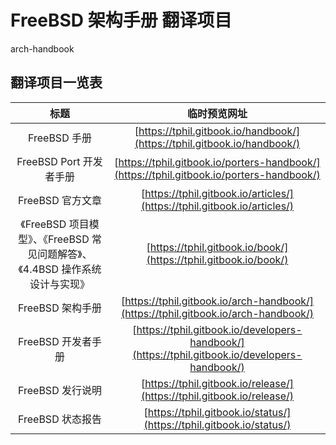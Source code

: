 # FreeBSD 架构手册 翻译项目

arch-handbook


## 翻译项目一览表

|                                     标题                                     | 临时预览网址 |
| :-----------------------------------------------------------------------------: | :------------: |
|                                 FreeBSD 手册                                 |       [https://tphil.gitbook.io/handbook/](https://tphil.gitbook.io/handbook/)       |
|                            FreeBSD Port 开发者手册                            |       [https://tphil.gitbook.io/porters-handbook/](https://tphil.gitbook.io/porters-handbook/)       |
|                               FreeBSD 官方文章                               |       [https://tphil.gitbook.io/articles/](https://tphil.gitbook.io/articles/)       |
| 《FreeBSD 项目模型》、《FreeBSD 常见问题解答》、《4.4BSD 操作系统设计与实现》 |       [https://tphil.gitbook.io/book/](https://tphil.gitbook.io/book/)       |
|                               FreeBSD 架构手册                               |       [https://tphil.gitbook.io/arch-handbook/](https://tphil.gitbook.io/arch-handbook/)       |
|                              FreeBSD 开发者手册                              |       [https://tphil.gitbook.io/developers-handbook/](https://tphil.gitbook.io/developers-handbook/)       |
|                               FreeBSD 发行说明                               |       [https://tphil.gitbook.io/release/](https://tphil.gitbook.io/release/)       |
|                               FreeBSD 状态报告                               |       [https://tphil.gitbook.io/status/](https://tphil.gitbook.io/status/)       |

